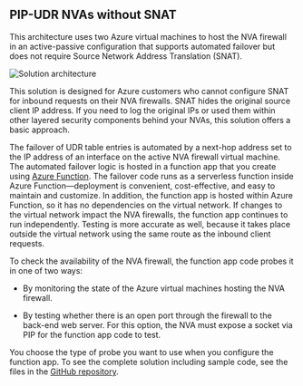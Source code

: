 ## PIP-UDR NVAs without SNAT

This architecture uses two Azure virtual machines to host the NVA firewall in an active-passive configuration that supports automated failover but does not require Source Network Address Translation (SNAT).

![](media/Fig01-nva-architectures.png "Solution architecture")

This solution is designed for Azure customers who cannot configure SNAT for inbound requests on their NVA firewalls. SNAT hides the original source client IP address. If you need to log the original IPs or used them within other layered security components behind your NVAs, this solution offers a basic approach.

The failover of UDR table entries is automated by a next-hop address set to the IP address of an interface on the active NVA firewall virtual machine. The automated failover logic is hosted in a function app that you create using [Azure Function](https://docs.microsoft.com/en-us/azure/azure-functions/). The failover code runs as a serverless function inside Azure Function—deployment is convenient, cost-effective, and easy to maintain and customize. In addition, the function app is hosted within Azure Function, so it has no dependencies on the virtual network. If changes to the virtual network impact the NVA firewalls, the function app continues to run independently. Testing is more accurate as well, because it takes place outside the virtual network using the same route as the inbound client requests.

To check the availability of the NVA firewall, the function app code probes it in one of two ways:

*   By monitoring the state of the Azure virtual machines hosting the NVA firewall.

*   By testing whether there is an open port through the firewall to the back-end web server. For this option, the NVA must expose a socket via PIP for the function app code to test.

You choose the type of probe you want to use when you configure the function app. To see the complete solution including sample code, see the files in the [GitHub repository](aka.microsoft.com).

